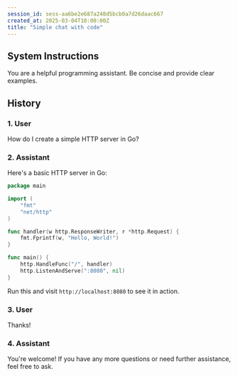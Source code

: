 ```yaml
---
session_id: sess-aa6be2e687a248d5bcb0a7d26daac667
created_at: 2025-03-04T10:00:00Z
title: "Simple chat with code"
---
```


## System Instructions

You are a helpful programming assistant.
Be concise and provide clear examples.

## History

### 1. **User**
How do I create a simple HTTP server in Go?

### 2. **Assistant**
Here's a basic HTTP server in Go:

```go
package main

import (
	"fmt"
	"net/http"
)

func handler(w http.ResponseWriter, r *http.Request) {
	fmt.Fprintf(w, "Hello, World!")
}

func main() {
	http.HandleFunc("/", handler)
	http.ListenAndServe(":8080", nil)
}
```

Run this and visit `http://localhost:8080` to see it in action.

### 3. **User**
Thanks!

### 4. **Assistant**
You're welcome! If you have any more questions or need further assistance, feel free to ask.
